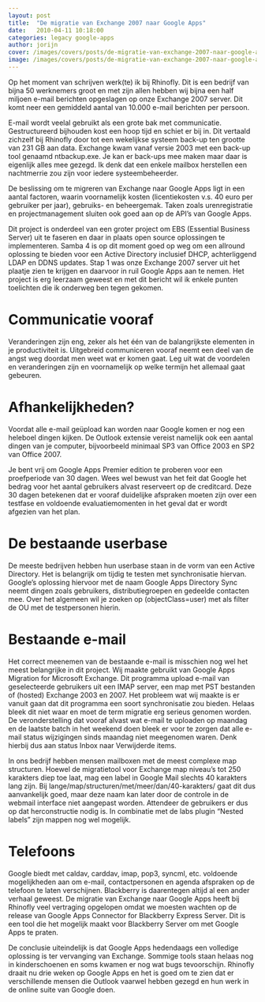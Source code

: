 ```yaml
---
layout: post
title:  "De migratie van Exchange 2007 naar Google Apps"
date:   2010-04-11 10:18:00
categories: legacy google-apps
author: jorijn
cover: /images/covers/posts/de-migratie-van-exchange-2007-naar-google-apps.jpg # Header cover [optional]
image: /images/covers/posts/de-migratie-van-exchange-2007-naar-google-apps.jpg # Used by Twitter Cards and Open Graph [optional]
---
```


Op het moment van schrijven werk(te) ik bij Rhinofly. Dit is een bedrijf van bijna 50 werknemers groot en met zijn allen hebben wij bijna een half miljoen e-mail berichten opgeslagen op onze Exchange 2007 server. Dit komt neer een gemiddeld aantal van 10.000 e-mail berichten per persoon.

E-mail wordt veelal gebruikt als een grote bak met communicatie. Gestructureerd bijhouden kost een hoop tijd en schiet er bij in. Dit vertaald zichzelf bij Rhinofly door tot een wekelijkse systeem back-up ten grootte van 231 GB aan data. Exchange kwam vanaf versie 2003 met een back-up tool genaamd ntbackup.exe. Je kan er back-ups mee maken maar daar is eigenlijk alles mee gezegd. Ik denk dat een enkele mailbox herstellen een nachtmerrie zou zijn voor iedere systeembeheerder.

De beslissing om te migreren van Exchange naar Google Apps ligt in een aantal factoren, waarin voornamelijk kosten (licentiekosten v.s. 40 euro per gebruiker per jaar), gebruiks- en beheergemak. Taken zoals urenregistratie en projectmanagement sluiten ook goed aan op de API’s van Google Apps.

Dit project is onderdeel van een groter project om EBS (Essential Business Server) uit te faseren en daar in plaats open source oplossingen te implementeren. Samba 4 is op dit moment goed op weg om een allround oplossing te bieden voor een Active Directory inclusief DHCP, achterliggend LDAP en DDNS updates. Stap 1 was onze Exchange 2007 server uit het plaatje zien te krijgen en daarvoor in ruil Google Apps aan te nemen. Het project is erg leerzaam geweest en met dit bericht wil ik enkele punten toelichten die ik onderweg ben tegen gekomen.

# Communicatie vooraf
Veranderingen zijn eng, zeker als het één van de balangrijkste elementen in je productiviteit is. Uitgebreid communiceren vooraf neemt een deel van de angst weg doordat men weet wat er komen gaat. Leg uit wat de voordelen en veranderingen zijn en voornamelijk op welke termijn het allemaal gaat gebeuren.

# Afhankelijkheden?
Voordat alle e-mail geüpload kan worden naar Google komen er nog een heleboel dingen kijken. De Outlook extensie vereist namelijk ook een aantal dingen van je computer, bijvoorbeeld minimaal SP3 van Office 2003 en SP2 van Office 2007.

Je bent vrij om Google Apps Premier edition te proberen voor een proefperiode van 30 dagen. Wees wel bewust van het feit dat Google het bedrag voor het aantal gebruikers alvast reserveert op de creditcard. Deze 30 dagen betekenen dat er vooraf duidelijke afspraken moeten zijn over een testfase en voldoende evaluatiemomenten in het geval dat er wordt afgezien van het plan.

# De bestaande userbase
De meeste bedrijven hebben hun userbase staan in de vorm van een Active Directory. Het is belangrijk om tijdig te testen met synchronisatie hiervan. Google’s oplossing hiervoor met de naam Google Apps Directory Sync neemt dingen zoals gebruikers, distributiegroepen en gedeelde contacten mee. Over het algemeen wil je zoeken op (objectClass=user) met als filter de OU met de testpersonen hierin.

# Bestaande e-mail
Het correct meenemen van de bestaande e-mail is misschien nog wel het meest belangrijke in dit project. Wij maakte gebruikt van Google Apps Migration for Microsoft Exchange. Dit programma upload e-mail van geselecteerde gebruikers uit een IMAP server, een map met PST bestanden of (hosted) Exchange 2003 en 2007. Het probleem wat wij maakte is er vanuit gaan dat dit programma een soort synchronisatie zou bieden. Helaas bleek dit niet waar en moet de term migratie erg serieus genomen worden. De veronderstelling dat vooraf alvast wat e-mail te uploaden op maandag en de laatste batch in het weekend doen bleek er voor te zorgen dat alle e-mail status wijzigingen sinds maandag niet meegenomen waren. Denk hierbij dus aan status Inbox naar Verwijderde items.

In ons bedrijf hebben mensen mailboxen met de meest complexe map structuren. Hoewel de migratietool voor Exchange map niveau’s tot 250 karakters diep toe laat, mag een label in Google Mail slechts 40 karakters lang zijn. Bij lange/map/structuren/met/meer/dan/40-karakters/ gaat dit dus aanvankelijk goed, maar deze naam kan later door de controle in de webmail interface niet aangepast worden. Attendeer de gebruikers er dus op dat herconstructie nodig is. In combinatie met de labs plugin “Nested labels” zijn mappen nog wel mogelijk.

# Telefoons
Google biedt met caldav, carddav, imap, pop3, syncml, etc. voldoende mogelijkheden aan om e-mail, contactpersonen en agenda afspraken op de telefoon te laten verschijnen. Blackberry is daarentegen altijd al een ander verhaal geweest. De migratie van Exchange naar Google Apps heeft bij Rhinofly veel vertraging opgelopen omdat we moesten wachten op de release van Google Apps Connector for Blackberry Express Server. Dit is een tool die het mogelijk maakt voor Blackberry Server om met Google Apps te praten.

De conclusie uiteindelijk is dat Google Apps hedendaags een volledige oplossing is ter vervanging van Exchange. Sommige tools staan helaas nog in kinderschoenen en soms kwamen er nog wat bugs tevoorschijn. Rhinofly draait nu drie weken op Google Apps en het is goed om te zien dat er verschillende mensen die Outlook vaarwel hebben gezegd en hun werk in de online suite van Google doen.
